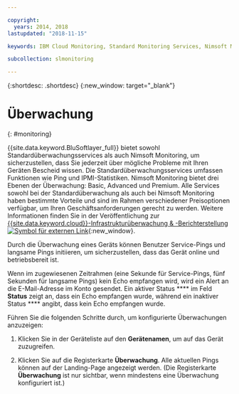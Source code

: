```yaml
---

copyright:
  years: 2014, 2018
lastupdated: "2018-11-15"

keywords: IBM Cloud Monitoring, Standard Monitoring Services, Nimsoft Monitoring

subcollection: slmonitoring

---
```


{:shortdesc: .shortdesc}
{:new_window: target="_blank"}

# Überwachung
{: #monitoring}

{{site.data.keyword.BluSoftlayer_full}} bietet sowohl Standardüberwachungsservices als auch Nimsoft Monitoring, um sicherzustellen, dass Sie jederzeit über mögliche Probleme mit Ihren Geräten Bescheid wissen. Die Standardüberwachungsservices umfassen Funktionen wie Ping und IPMI-Statistiken. Nimsoft Monitoring bietet drei Ebenen der Überwachung: Basic, Advanced und Premium. Alle Services sowohl bei der Standardüberwachung als auch bei Nimsoft Monitoring haben bestimmte Vorteile und sind im Rahmen verschiedener Preisoptionen verfügbar, um Ihren Geschäftsanforderungen gerecht zu werden. Weitere Informationen finden Sie in der Veröffentlichung zur [{{site.data.keyword.cloud}}-Infrastrukturüberwachung & -Berichterstellung ![Symbol für externen Link](../../icons/launch-glyph.svg "Symbol für externen Link")](https://www.ibm.com/cloud/infrastructure/monitoring){:new_window}.

Durch die Überwachung eines Geräts können Benutzer Service-Pings und langsame Pings initiieren, um sicherzustellen, dass das Gerät online und betriebsbereit ist.

Wenn im zugewiesenen Zeitrahmen (eine Sekunde für Service-Pings, fünf Sekunden für langsame Pings) kein Echo empfangen wird, wird ein Alert an die E-Mail-Adresse
im Konto gesendet. Ein aktiver Status **** im Feld **Status** zeigt an, dass ein Echo empfangen wurde, während ein inaktiver Status ****
angibt, dass kein Echo empfangen wurde.

Führen Sie die folgenden Schritte durch, um konfigurierte Überwachungen anzuzeigen:

1. Klicken Sie in der Geräteliste auf den **Gerätenamen**, um auf das Gerät zuzugreifen.

2. Klicken Sie auf die Registerkarte **Überwachung**. Alle aktuellen Pings können auf der Landing-Page angezeigt werden. (Die Registerkarte **Überwachung** ist nur sichtbar, wenn mindestens eine Überwachung konfiguriert ist.)

